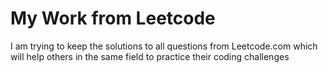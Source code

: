 # My Work from Leetcode
I am trying to keep the solutions to all questions from Leetcode.com which will help others in the same field to practice their coding challenges 
